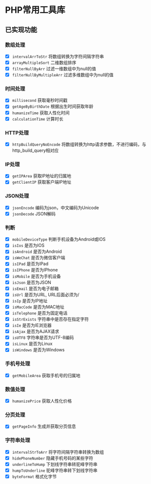 # PHP常用工具库

## 已实现功能

### 数组处理
- [x] `intervalArrToStr` 将数组转换为字符间隔字符串
- [x] `arrayMultipleSort` 二维数组排序
- [x] `filterNullByArr` 过滤一维数组中为null的值
- [x] `filterNullByMultipleArr` 过滤多维数组中为null的值

### 时间处理
- [x] `millisecond` 获取毫秒时间戳
- [x] `getAgeByBirthDate` 根据出生时间获取年龄
- [x] `humanizeTime` 获取人性化时间
- [x] `calculationTime` 计算时长

### HTTP处理
- [x] `httpBuildQueryNoEncode` 将数组转换为http请求参数，不进行编码，与http_build_query相对应

### IP处理
- [x] `getIPArea` 获取IP地址的归属地
- [x] `getClientIP` 获取客户端IP地址 

### JSON处理
- [x] `jsonEncode` 编码为json，中文编码为Unicode
- [x] `jsonDecode` JSON解码

### 判断
- [x] `mobileDeviceType` 判断手机设备为Android或IOS
- [x] `isIos` 是否为IOS
- [x] `isAndroid` 是否为Android
- [x] `isWeChat` 是否为微信客户端
- [x] `isIPad` 是否为IPad
- [x] `isIPhone` 是否为IPhone
- [x] `isMobile` 是否为手机设备
- [x] `isJson` 是否为JSON
- [x] `isEmail` 是否为电子邮箱
- [x] `isUrl` 是否为URL, URL后面必须为/
- [x] `isIp` 是否为IP地址
- [x] `isMacCode` 是否为MAC地址
- [x] `isTelephone` 是否为固定电话
- [x] `isStrExists` 字符串中是否存在指定字符
- [x] `isIe` 是否为IE浏览器
- [x] `isAjax` 是否为AJAX请求
- [x] `isUTF8` 字符串是否为UTF-8编码
- [x] `isLinux` 是否为Linux
- [x] `isWindows` 是否为Windows

### 手机号处理
- [x] `getMobileArea` 获取手机号的归属地

### 数值处理
- [x] `humanizePrice` 获取人性化价格

### 分页处理
- [x] `getPageInfo` 生成并获取分页信息

### 字符串处理
- [x] `intervalStrToArr` 将字符间隔字符串转换为数组
- [x] `hidePhoneNumber` 隐藏手机号码的某些字符
- [x] `underlineToHump` 下划线字符串转驼峰字符串
- [x] `humpToUnderline` 驼峰字符串转下划线字符串
- [x] `byteFormat` 格式化字节